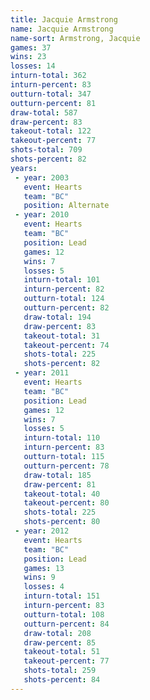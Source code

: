 ```yaml
---
title: Jacquie Armstrong
name: Jacquie Armstrong
name-sort: Armstrong, Jacquie
games: 37
wins: 23
losses: 14
inturn-total: 362
inturn-percent: 83
outturn-total: 347
outturn-percent: 81
draw-total: 587
draw-percent: 83
takeout-total: 122
takeout-percent: 77
shots-total: 709
shots-percent: 82
years:
 - year: 2003
   event: Hearts
   team: "BC"
   position: Alternate
 - year: 2010
   event: Hearts
   team: "BC"
   position: Lead
   games: 12
   wins: 7
   losses: 5
   inturn-total: 101
   inturn-percent: 82
   outturn-total: 124
   outturn-percent: 82
   draw-total: 194
   draw-percent: 83
   takeout-total: 31
   takeout-percent: 74
   shots-total: 225
   shots-percent: 82
 - year: 2011
   event: Hearts
   team: "BC"
   position: Lead
   games: 12
   wins: 7
   losses: 5
   inturn-total: 110
   inturn-percent: 83
   outturn-total: 115
   outturn-percent: 78
   draw-total: 185
   draw-percent: 81
   takeout-total: 40
   takeout-percent: 80
   shots-total: 225
   shots-percent: 80
 - year: 2012
   event: Hearts
   team: "BC"
   position: Lead
   games: 13
   wins: 9
   losses: 4
   inturn-total: 151
   inturn-percent: 83
   outturn-total: 108
   outturn-percent: 84
   draw-total: 208
   draw-percent: 85
   takeout-total: 51
   takeout-percent: 77
   shots-total: 259
   shots-percent: 84
---
```

